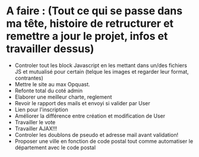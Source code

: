 # A faire : (Tout ce qui se passe dans ma tête, histoire de retructurer et remettre a jour le projet, infos et travailler dessus)

- Controler tout les block Javascript en les mettant dans un/des fichiers JS et mutualisé pour certain (telque les images et regarder leur format, contrantes)
- Mettre le site au max Opquast.
- Refonte total du coté admin
- Elaborer une meilleur charte, reglement
- Revoir le rapport des mails et envoyi si valider par User
- Lien pour l'inscription
- Améliorer la différence entre création et modification de User
- Travailler le vote
- Travailler AJAX!!!
- Controler les doublons de pseudo et adresse mail avant validation!
- Proposer une ville en fonction de code postal tout comme automatiser le département avec le code postal